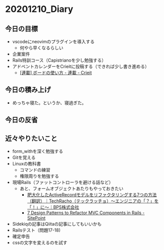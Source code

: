 # 20201210_Diary

## 今日の目標

- vscodeにneovimのプラグインを導入する
  - 何やら早くなるらしい
- 企業案件
- Rails特訓コース（Capistrianoを少し勉強する）
- アドベントカレンダーをCrieitに投稿する（できれば少し書き進める）
  - [\[連載\] ボードの使い方 \- 連載 \- Crieit](https://crieit.net/magazines/crieitcommunity/%E3%83%9C%E3%83%BC%E3%83%89%E3%81%AE%E4%BD%BF%E3%81%84%E6%96%B9)

## 今日の積み上げ

- めっちゃ寝た。というか、寝過ぎた。

## 今日の反省

## 近々やりたいこと

- form_withを深く勉強する
- Gitを覚える
- Linuxの教科書
  - コマンドの練習
  - 権限周りを勉強する
- 現場Rails（ファットコントローラを避ける話など）
  - あと、フォームオブジェクトあたりもやっておきたい
    - [肥大化したActiveRecordモデルをリファクタリングする7つの方法（翻訳）｜TechRacho（テックラッチョ）〜エンジニアの「？」を「！」に〜｜BPS株式会社](https://techracho.bpsinc.jp/hachi8833/2013_11_19/14738)
    - [7 Design Patterns to Refactor MVC Components in Rails \- SitePoint](https://www.sitepoint.com/7-design-patterns-to-refactor-mvc-components-in-rails/)
- Sidekiqの記事はQiitaの記事にしてもいいかも
- Railsテスト（問題17-18)
- 確定申告
- cssの文字を変えるのを試す